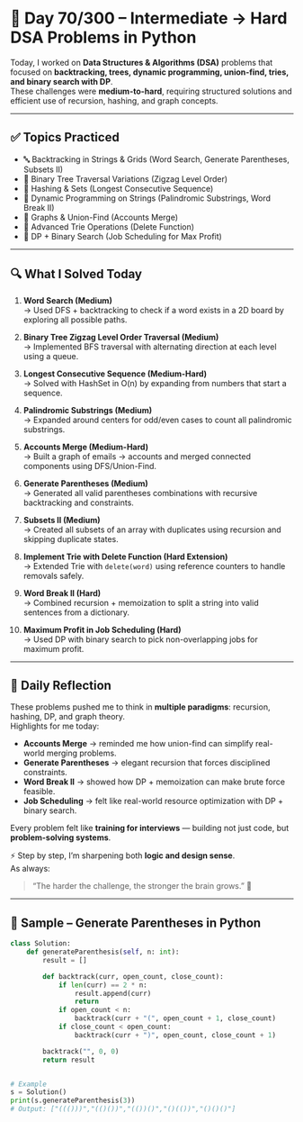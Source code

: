 # 🐍 Day 70/300 – Intermediate → Hard DSA Problems in Python  

Today, I worked on **Data Structures & Algorithms (DSA)** problems that focused on **backtracking, trees, dynamic programming, union-find, tries, and binary search with DP**.  
These challenges were **medium-to-hard**, requiring structured solutions and efficient use of recursion, hashing, and graph concepts.  

---

## ✅ Topics Practiced  

- 🔤 Backtracking in Strings & Grids (Word Search, Generate Parentheses, Subsets II)  
- 🌳 Binary Tree Traversal Variations (Zigzag Level Order)  
- 🔢 Hashing & Sets (Longest Consecutive Sequence)  
- 🔄 Dynamic Programming on Strings (Palindromic Substrings, Word Break II)  
- 📧 Graphs & Union-Find (Accounts Merge)  
- 🌲 Advanced Trie Operations (Delete Function)  
- 💼 DP + Binary Search (Job Scheduling for Max Profit)  

---

## 🔍 What I Solved Today  

1. **Word Search (Medium)**  
   → Used DFS + backtracking to check if a word exists in a 2D board by exploring all possible paths.  

2. **Binary Tree Zigzag Level Order Traversal (Medium)**  
   → Implemented BFS traversal with alternating direction at each level using a queue.  

3. **Longest Consecutive Sequence (Medium-Hard)**  
   → Solved with HashSet in O(n) by expanding from numbers that start a sequence.  

4. **Palindromic Substrings (Medium)**  
   → Expanded around centers for odd/even cases to count all palindromic substrings.  

5. **Accounts Merge (Medium-Hard)**  
   → Built a graph of emails → accounts and merged connected components using DFS/Union-Find.  

6. **Generate Parentheses (Medium)**  
   → Generated all valid parentheses combinations with recursive backtracking and constraints.  

7. **Subsets II (Medium)**  
   → Created all subsets of an array with duplicates using recursion and skipping duplicate states.  

8. **Implement Trie with Delete Function (Hard Extension)**  
   → Extended Trie with `delete(word)` using reference counters to handle removals safely.  

9. **Word Break II (Hard)**  
   → Combined recursion + memoization to split a string into valid sentences from a dictionary.  

10. **Maximum Profit in Job Scheduling (Hard)**  
    → Used DP with binary search to pick non-overlapping jobs for maximum profit.  

---

## 💭 Daily Reflection  

These problems pushed me to think in **multiple paradigms**: recursion, hashing, DP, and graph theory.  
Highlights for me today:  
- **Accounts Merge** → reminded me how union-find can simplify real-world merging problems.  
- **Generate Parentheses** → elegant recursion that forces disciplined constraints.  
- **Word Break II** → showed how DP + memoization can make brute force feasible.  
- **Job Scheduling** → felt like real-world resource optimization with DP + binary search.  

Every problem felt like **training for interviews** — building not just code, but **problem-solving systems**.  

⚡ Step by step, I’m sharpening both **logic and design sense**.  
As always:  
> “The harder the challenge, the stronger the brain grows.” 🧠  

---

## 🧠 Sample – Generate Parentheses in Python  

```python
class Solution:
    def generateParenthesis(self, n: int):
        result = []

        def backtrack(curr, open_count, close_count):
            if len(curr) == 2 * n:
                result.append(curr)
                return
            if open_count < n:
                backtrack(curr + "(", open_count + 1, close_count)
            if close_count < open_count:
                backtrack(curr + ")", open_count, close_count + 1)

        backtrack("", 0, 0)
        return result


# Example
s = Solution()
print(s.generateParenthesis(3))
# Output: ["((()))","(()())","(())()","()(())","()()()"]
